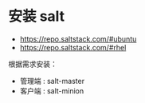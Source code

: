 # 安装 salt

+ https://repo.saltstack.com/#ubuntu
+ https://repo.saltstack.com/#rhel

根据需求安装：

+ 管理端 : salt-master
+ 客户端 : salt-minion
